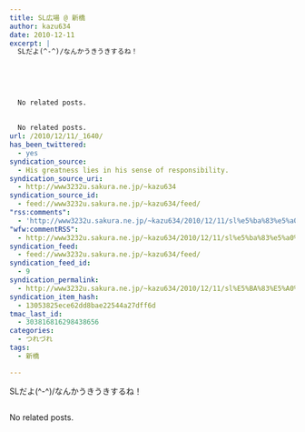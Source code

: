 ```yaml
---
title: SL広場 @ 新橋
author: kazu634
date: 2010-12-11
excerpt: |
  SLだよ(^-^)/なんかうきうきするね！
  
  
  
  
  
  No related posts.
  
  
  No related posts.
url: /2010/12/11/_1640/
has_been_twittered:
  - yes
syndication_source:
  - His greatness lies in his sense of responsibility.
syndication_source_uri:
  - http://www3232u.sakura.ne.jp/~kazu634
syndication_source_id:
  - feed://www3232u.sakura.ne.jp/~kazu634/feed/
"rss:comments":
  - 'http://www3232u.sakura.ne.jp/~kazu634/2010/12/11/sl%e5%ba%83%e5%a0%b4-%e6%96%b0%e6%a9%8b/#comments'
"wfw:commentRSS":
  - http://www3232u.sakura.ne.jp/~kazu634/2010/12/11/sl%e5%ba%83%e5%a0%b4-%e6%96%b0%e6%a9%8b/feed/
syndication_feed:
  - feed://www3232u.sakura.ne.jp/~kazu634/feed/
syndication_feed_id:
  - 9
syndication_permalink:
  - http://www3232u.sakura.ne.jp/~kazu634/2010/12/11/sl%E5%BA%83%E5%A0%B4-%E6%96%B0%E6%A9%8B/
syndication_item_hash:
  - 13053825ece62dd8bae22544a27dff6d
tmac_last_id:
  - 303816816298438656
categories:
  - つれづれ
tags:
  - 新橋

---
```

<div class="pp_items">
<div class="pp_item">
<p>
      SLだよ(^-^)/なんかうきうきするね！
</p>
</div>
  
<div class="pp_item">
<img style="max-width: 100%;" src="http://static.pixelpipe.com/221f21d9-e151-4769-aed4-b70780c993aa_b.jpg" alt="" />
</div>
</div>

No related posts.